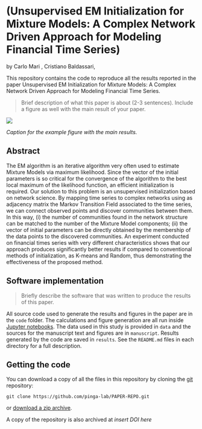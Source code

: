 # (Unsupervised EM Initialization for Mixture Models: A Complex Network Driven Approach for Modeling Financial Time Series)

by
Carlo Mari ,
Cristiano Baldassari,

This repository contains the code to reproduce all the results reported in the paper Unsupervised EM Initialization for Mixture Models: A Complex Network Driven Approach for Modeling Financial Time Series.

> Brief description of what this paper is about (2-3 sentences). Include a
> figure as well with the main result of your paper.

![](manuscript/figures/hawaii-trend.png)

*Caption for the example figure with the main results.*


## Abstract

The EM algorithm is an iterative algorithm very often used to estimate Mixture Models via maximum likelihood. Since the vector of the initial parameters is so critical for the convergence of the algorithm to the best local maximum of the likelihood function, an efficient initialization is required. Our solution to this problem is an unsupervised initialization based on network science. By mapping time series to complex networks using as adjacency matrix the Markov Transition Field associated to the time series, we can connect observed points and discover communities between them. In this way, (i) the number of communities found in the network structure can be matched to the number of the Mixture Model components; (ii) the vector of initial parameters can be directly obtained by the membership of the data points to the discovered communities. An experiment conducted on financial times series with very different characteristics shows that
our approach produces significantly better results if compared to conventional methods of initialization, as K-means and Random, thus demonstrating the effectiveness of the proposed method.


## Software implementation

> Briefly describe the software that was written to produce the results of this
> paper.

All source code used to generate the results and figures in the paper are in
the `code` folder.
The calculations and figure generation are all run inside
[Jupyter notebooks](http://jupyter.org/).
The data used in this study is provided in `data` and the sources for the
manuscript text and figures are in `manuscript`.
Results generated by the code are saved in `results`.
See the `README.md` files in each directory for a full description.


## Getting the code

You can download a copy of all the files in this repository by cloning the
[git](https://git-scm.com/) repository:

    git clone https://github.com/pinga-lab/PAPER-REPO.git

or [download a zip archive](https://github.com/pinga-lab/PAPER-REPO/archive/master.zip).

A copy of the repository is also archived at *insert DOI here*
